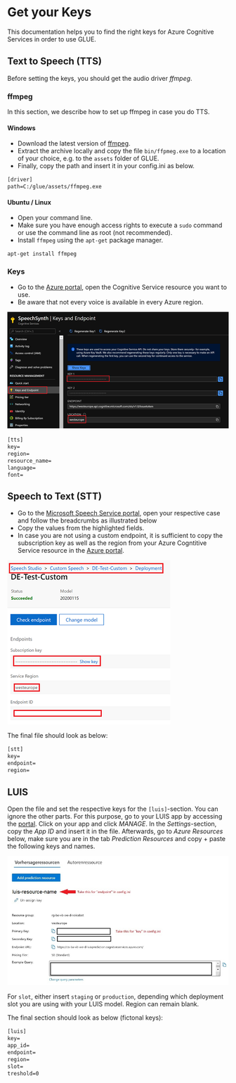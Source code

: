 # Get your Keys
This documentation helps you to find the right keys for Azure Cognitive Services in order to use GLUE.

## Text to Speech (TTS)
Before setting the keys, you should get the audio driver _ffmpeg_.

### ffmpeg
In this section, we describe how to set up ffmpeg in case you do TTS.

#### Windows
- Download the latest version of [ffmpeg](https://ffmpeg.org/download.html#build-windows).
- Extract the archive locally and copy the file `bin/ffpmeg.exe` to a location of your choice, e.g. to the `assets` folder of GLUE.
- Finally, copy the path and insert it in your config.ini as below.
```
[driver]
path=C:/glue/assets/ffmpeg.exe
```

#### Ubuntu / Linux
- Open your command line.
- Make sure you have enough access rights to execute a `sudo` command or use the command line as root (not recommended).
- Install `ffmpeg` using the `apt-get` package manager.
```
apt-get install ffmpeg
```

### Keys
- Go to the [Azure portal](https://portal.azure.com), open the Cognitive Service resource you want to use.
- Be aware that not every voice is available in every Azure region.

![Microsoft Speech Service portal](assets/img/speech-portal.PNG)
```
[tts]
key=
region=
resource_name=
language=
font=
```

## Speech to Text (STT)
- Go to the [Microsoft Speech Service portal](https://speech.microsoft.com), open your respective case and follow the breadcrumbs as illustrated below
- Copy the values from the highlighted fields.
- In case you are not using a custom endpoint, it is sufficient to copy the subscription key as well as the region from your Azure Cogntitive Service resource in the [Azure portal](https://portal.azure.com).

![Speech Resources](assets/img/speech-endpoint.PNG)

The final file should look as below:
```
[stt]
key=
endpoint=
region=
```

## LUIS
 Open the file and set the respective keys for the `[luis]`-section. You can ignore the other parts. For this purpose, go to your LUIS app by accessing the [portal](https://luis.ai). Click on your app and click _MANAGE_. In the _Settings_-section, copy the _App ID_ and insert it in the file. Afterwards, go to _Azure Resources_ below, make sure you are in the tab _Prediction Resources_ and copy + paste the following keys and names.

![LUIS Resources](assets/img/luis-resources.JPG)

For `slot`, either insert `staging` or `production`, depending which deployment slot you are using with your LUIS model. Region can remain blank.

The final section should look as below (fictonal keys):
```
[luis]
key=
app_id=
endpoint=
region=
slot=
treshold=0
```